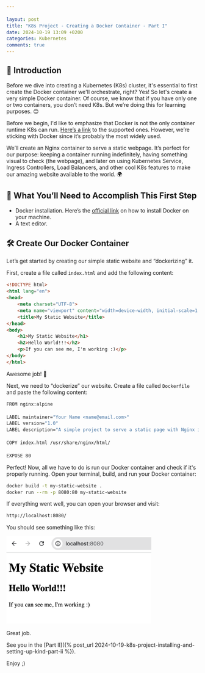 ```yaml
---

layout: post
title: "K8s Project - Creating a Docker Container - Part I"
date: 2024-10-19 13:09 +0200
categories: Kubernetes
comments: true
---
```


## 🚀 Introduction

Before we dive into creating a Kubernetes (K8s) cluster, it's essential to first create the Docker container we'll orchestrate, right? Yes! So let's create a very simple Docker container. Of course, we know that if you have only one or two containers, you don’t need K8s. But we’re doing this for learning purposes. 😊

Before we begin, I'd like to emphasize that Docker is not the only container runtime K8s can run. [Here’s a link](https://kubernetes.io/docs/setup/production-environment/container-runtimes/) to the supported ones. However, we’re sticking with Docker since it’s probably the most widely used.

We’ll create an Nginx container to serve a static webpage. It’s perfect for our purpose: keeping a container running indefinitely, having something visual to check (the webpage), and later on using Kubernetes Service, Ingress Controllers, Load Balancers, and other cool K8s features to make our amazing website available to the world. 🌍

## 🔧 What You’ll Need to Accomplish This First Step

- Docker installation. Here’s the [official link](https://docs.docker.com/engine/install/) on how to install Docker on your machine.
- A text editor.

## 🛠️ Create Our Docker Container

Let’s get started by creating our simple static website and “dockerizing” it.

First, create a file called `index.html` and add the following content:

```html
<!DOCTYPE html>
<html lang="en">
<head>
    <meta charset="UTF-8">
    <meta name="viewport" content="width=device-width, initial-scale=1.0">
    <title>My Static Website</title>
</head>
<body>
    <h1>My Static Website</h1>
    <h2>Hello World!!!</h2>
    <p>If you can see me, I'm working :)</p>
</body>
</html>
```

Awesome job! 🎉

Next, we need to “dockerize” our website. Create a file called `Dockerfile` and paste the following content:

```bash
FROM nginx:alpine

LABEL maintainer="Your Name <name@email.com>"
LABEL version="1.0"
LABEL description="A simple project to serve a static page with Nginx in Docker."

COPY index.html /usr/share/nginx/html/

EXPOSE 80
```

Perfect! Now, all we have to do is run our Docker container and check if it's properly running. Open your terminal, build, and run your Docker container:

```bash
docker build -t my-static-website .
docker run --rm -p 8080:80 my-static-website
```

If everything went well, you can open your browser and visit:

```bash
http://localhost:8080/
```

You should see something like this:

![alt text](/assets/images/running-ngix-docker-project-creating-docker-container.part-i.png)

Great job.

See you in the [Part II]({% post_url 2024-10-19-k8s-project-installing-and-setting-up-kind-part-ii %}).

Enjoy ;)
